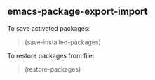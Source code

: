 emacs-package-export-import
---------------------------

To save activated packages:

> (save-installed-packages)

To restore packages from file:

> (restore-packages)
